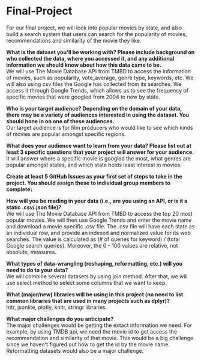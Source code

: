 # Final-Project
For our final project, we will look into popular movies by state, and also build a search system that users can search for the popularity of movies, recommendations and similarity of the movie they like. 

**What is the dataset you'll be working with? Please include background on who collected the data, where you accessed it, and any additional information we should know about how this data came to be.**\
We will use The Movie Database API from TMBD to access the information of movies, such as popularity, vote_average, genre type, keywords, etc. We will also using csv files the Google has collected from its searches. We access it through Google Trends, which allows us to see the frequency of specific movies that were googled from 2004 to now by state.

**Who is your target audience? Depending on the domain of your data, there may be a variety of audiences interested in using the dataset. You should hone in on one of these audiences.**\
Our target audience is for film producers who would like to see which kinds of movies are popular amongst specific regions.

**What does your audience want to learn from your data?  Please list out at least 3 specific questions that your project will answer for your audience.**\
It will answer where a specific movie is googled the most, what genres are popular amongst states, and which state holds least interest in movies.

**Create at least 5 GitHub Issues as your first set of steps to take in the project.  You should assign these to individual group members to complete**\

**How will you be reading in your data (i.e., are you using an API, or is it a static .csv/.json file)?**\
We will use The Movie Database API from TMBD to access the top 20 most popular movies. We will then use Google Trends and enter the movie name and download a movie specific .csv file. The .csv file will have each state as an individual row, and provide an indexed and normalized value for its web searches. The value is calculated as (# of queries for keyword) / (total Google search queries). Moreover, the 0 - 100 values are relative, not absolute, measures. 

**What types of data-wrangling (reshaping, reformatting, etc.) will you need to do to your data?**\
We will combine several datasets by using join method. After that, we will use select method to select some columns that we want to keep. 

**What (major/new) libraries will be using in this project (no need to list common libraries that are used in many projects such as dplyr)?**\
httr, jsonlite, plotly, knitr, stringr libraries.

**What major challenges do you anticipate?**\
The major challenges would be getting the extact information we need. For example, by using TMDB api, we need the movie id to get access the recommendation and similarity of that movie. This would be a big challenge since we haven't figured out how to get the id by the movie name. Reformatting datasets would also be a major challenge.